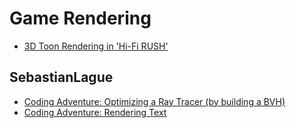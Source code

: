 # Game Rendering

* [3D Toon Rendering in 'Hi-Fi RUSH'](https://www.youtube.com/watch?v=gdBACyIOCtc&ab_channel=GDC2025)

## SebastianLague
* [Coding Adventure: Optimizing a Ray Tracer (by building a BVH)](https://www.youtube.com/watch?v=C1H4zIiCOaI&ab_channel=SebastianLague)
* [Coding Adventure: Rendering Text](https://www.youtube.com/watch?v=SO83KQuuZvg&ab_channel=SebastianLague)
